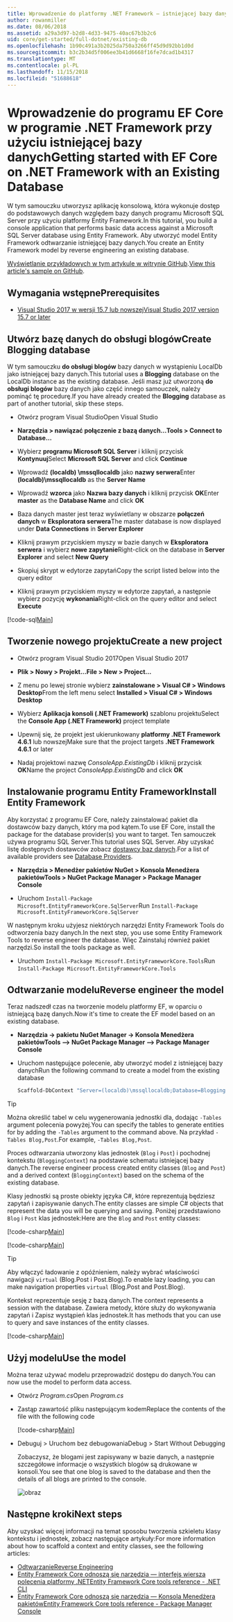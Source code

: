 ```yaml
---
title: Wprowadzenie do platformy .NET Framework — istniejącej bazy danych — EF Core
author: rowanmiller
ms.date: 08/06/2018
ms.assetid: a29a3d97-b2d8-4d33-9475-40ac67b3b2c6
uid: core/get-started/full-dotnet/existing-db
ms.openlocfilehash: 1b90c491a3b2025da750a3266ff45d9d92bb1d0d
ms.sourcegitcommit: b3c2b34d5f006ee3b41d6668f16fe7dcad1b4317
ms.translationtype: MT
ms.contentlocale: pl-PL
ms.lasthandoff: 11/15/2018
ms.locfileid: "51688618"
---
```

# <a name="getting-started-with-ef-core-on-net-framework-with-an-existing-database"></a><span data-ttu-id="2698f-102">Wprowadzenie do programu EF Core w programie .NET Framework przy użyciu istniejącej bazy danych</span><span class="sxs-lookup"><span data-stu-id="2698f-102">Getting started with EF Core on .NET Framework with an Existing Database</span></span>

<span data-ttu-id="2698f-103">W tym samouczku utworzysz aplikację konsolową, która wykonuje dostęp do podstawowych danych względem bazy danych programu Microsoft SQL Server przy użyciu platformy Entity Framework.</span><span class="sxs-lookup"><span data-stu-id="2698f-103">In this tutorial, you build a console application that performs basic data access against a Microsoft SQL Server database using Entity Framework.</span></span> <span data-ttu-id="2698f-104">Aby utworzyć model Entity Framework odtwarzanie istniejącej bazy danych.</span><span class="sxs-lookup"><span data-stu-id="2698f-104">You create an Entity Framework model by reverse engineering an existing database.</span></span>

<span data-ttu-id="2698f-105">[Wyświetlanie przykładowych w tym artykule w witrynie GitHub](https://github.com/aspnet/EntityFramework.Docs/tree/master/samples/core/GetStarted/FullNet/ConsoleApp.ExistingDb).</span><span class="sxs-lookup"><span data-stu-id="2698f-105">[View this article's sample on GitHub](https://github.com/aspnet/EntityFramework.Docs/tree/master/samples/core/GetStarted/FullNet/ConsoleApp.ExistingDb).</span></span>

## <a name="prerequisites"></a><span data-ttu-id="2698f-106">Wymagania wstępne</span><span class="sxs-lookup"><span data-stu-id="2698f-106">Prerequisites</span></span>

* [<span data-ttu-id="2698f-107">Visual Studio 2017 w wersji 15.7 lub nowszej</span><span class="sxs-lookup"><span data-stu-id="2698f-107">Visual Studio 2017 version 15.7 or later</span></span>](https://www.visualstudio.com/downloads/)

## <a name="create-blogging-database"></a><span data-ttu-id="2698f-108">Utwórz bazę danych do obsługi blogów</span><span class="sxs-lookup"><span data-stu-id="2698f-108">Create Blogging database</span></span>

<span data-ttu-id="2698f-109">W tym samouczku **do obsługi blogów** bazy danych w wystąpieniu LocalDb jako istniejącej bazy danych.</span><span class="sxs-lookup"><span data-stu-id="2698f-109">This tutorial uses a **Blogging** database on the LocalDb instance as the existing database.</span></span> <span data-ttu-id="2698f-110">Jeśli masz już utworzoną **do obsługi blogów** bazy danych jako część innego samouczek, należy pominąć tę procedurę.</span><span class="sxs-lookup"><span data-stu-id="2698f-110">If you have already created the **Blogging** database as part of another tutorial, skip these steps.</span></span>

* <span data-ttu-id="2698f-111">Otwórz program Visual Studio</span><span class="sxs-lookup"><span data-stu-id="2698f-111">Open Visual Studio</span></span>

* <span data-ttu-id="2698f-112">**Narzędzia > nawiązać połączenie z bazą danych...**</span><span class="sxs-lookup"><span data-stu-id="2698f-112">**Tools > Connect to Database...**</span></span>

* <span data-ttu-id="2698f-113">Wybierz **programu Microsoft SQL Server** i kliknij przycisk **Kontynuuj**</span><span class="sxs-lookup"><span data-stu-id="2698f-113">Select **Microsoft SQL Server** and click **Continue**</span></span>

* <span data-ttu-id="2698f-114">Wprowadź **(localdb) \mssqllocaldb** jako **nazwy serwera**</span><span class="sxs-lookup"><span data-stu-id="2698f-114">Enter **(localdb)\mssqllocaldb** as the **Server Name**</span></span>

* <span data-ttu-id="2698f-115">Wprowadź **wzorca** jako **Nazwa bazy danych** i kliknij przycisk **OK**</span><span class="sxs-lookup"><span data-stu-id="2698f-115">Enter **master** as the **Database Name** and click **OK**</span></span>

* <span data-ttu-id="2698f-116">Baza danych master jest teraz wyświetlany w obszarze **połączeń danych** w **Eksploratora serwera**</span><span class="sxs-lookup"><span data-stu-id="2698f-116">The master database is now displayed under **Data Connections** in **Server Explorer**</span></span>

* <span data-ttu-id="2698f-117">Kliknij prawym przyciskiem myszy w bazie danych w **Eksploratora serwera** i wybierz **nowe zapytanie**</span><span class="sxs-lookup"><span data-stu-id="2698f-117">Right-click on the database in **Server Explorer** and select **New Query**</span></span>

* <span data-ttu-id="2698f-118">Skopiuj skrypt w edytorze zapytań</span><span class="sxs-lookup"><span data-stu-id="2698f-118">Copy the script listed below into the query editor</span></span>

* <span data-ttu-id="2698f-119">Kliknij prawym przyciskiem myszy w edytorze zapytań, a następnie wybierz pozycję **wykonania**</span><span class="sxs-lookup"><span data-stu-id="2698f-119">Right-click on the query editor and select **Execute**</span></span>

[!code-sql[Main](../_shared/create-blogging-database-script.sql)]

## <a name="create-a-new-project"></a><span data-ttu-id="2698f-120">Tworzenie nowego projektu</span><span class="sxs-lookup"><span data-stu-id="2698f-120">Create a new project</span></span>

* <span data-ttu-id="2698f-121">Otwórz program Visual Studio 2017</span><span class="sxs-lookup"><span data-stu-id="2698f-121">Open Visual Studio 2017</span></span>

* <span data-ttu-id="2698f-122">**Plik > Nowy > Projekt...**</span><span class="sxs-lookup"><span data-stu-id="2698f-122">**File > New > Project...**</span></span>

* <span data-ttu-id="2698f-123">Z menu po lewej stronie wybierz **zainstalowane > Visual C# > Windows Desktop**</span><span class="sxs-lookup"><span data-stu-id="2698f-123">From the left menu select **Installed > Visual C# > Windows Desktop**</span></span>

* <span data-ttu-id="2698f-124">Wybierz **Aplikacja konsoli (.NET Framework)** szablonu projektu</span><span class="sxs-lookup"><span data-stu-id="2698f-124">Select the **Console App (.NET Framework)** project template</span></span>

* <span data-ttu-id="2698f-125">Upewnij się, że projekt jest ukierunkowany **platformy .NET Framework 4.6.1** lub nowszej</span><span class="sxs-lookup"><span data-stu-id="2698f-125">Make sure that the project targets **.NET Framework 4.6.1** or later</span></span>

* <span data-ttu-id="2698f-126">Nadaj projektowi nazwę *ConsoleApp.ExistingDb* i kliknij przycisk **OK**</span><span class="sxs-lookup"><span data-stu-id="2698f-126">Name the project *ConsoleApp.ExistingDb* and click **OK**</span></span>

## <a name="install-entity-framework"></a><span data-ttu-id="2698f-127">Instalowanie programu Entity Framework</span><span class="sxs-lookup"><span data-stu-id="2698f-127">Install Entity Framework</span></span>

<span data-ttu-id="2698f-128">Aby korzystać z programu EF Core, należy zainstalować pakiet dla dostawców bazy danych, który ma pod kątem.</span><span class="sxs-lookup"><span data-stu-id="2698f-128">To use EF Core, install the package for the database provider(s) you want to target.</span></span> <span data-ttu-id="2698f-129">Ten samouczek używa programu SQL Server.</span><span class="sxs-lookup"><span data-stu-id="2698f-129">This tutorial uses SQL Server.</span></span> <span data-ttu-id="2698f-130">Aby uzyskać listę dostępnych dostawców zobacz [dostawcy baz danych](../../providers/index.md).</span><span class="sxs-lookup"><span data-stu-id="2698f-130">For a list of available providers see [Database Providers](../../providers/index.md).</span></span>

* <span data-ttu-id="2698f-131">**Narzędzia > Menedżer pakietów NuGet > Konsola Menedżera pakietów**</span><span class="sxs-lookup"><span data-stu-id="2698f-131">**Tools > NuGet Package Manager > Package Manager Console**</span></span>

* <span data-ttu-id="2698f-132">Uruchom `Install-Package Microsoft.EntityFrameworkCore.SqlServer`</span><span class="sxs-lookup"><span data-stu-id="2698f-132">Run `Install-Package Microsoft.EntityFrameworkCore.SqlServer`</span></span>

<span data-ttu-id="2698f-133">W następnym kroku użyjesz niektórych narzędzi Entity Framework Tools do odtworzenia bazy danych.</span><span class="sxs-lookup"><span data-stu-id="2698f-133">In the next step, you use some Entity Framework Tools to reverse engineer the database.</span></span> <span data-ttu-id="2698f-134">Więc Zainstaluj również pakiet narzędzi.</span><span class="sxs-lookup"><span data-stu-id="2698f-134">So install the tools package as well.</span></span>

* <span data-ttu-id="2698f-135">Uruchom `Install-Package Microsoft.EntityFrameworkCore.Tools`</span><span class="sxs-lookup"><span data-stu-id="2698f-135">Run `Install-Package Microsoft.EntityFrameworkCore.Tools`</span></span>

## <a name="reverse-engineer-the-model"></a><span data-ttu-id="2698f-136">Odtwarzanie modelu</span><span class="sxs-lookup"><span data-stu-id="2698f-136">Reverse engineer the model</span></span>

<span data-ttu-id="2698f-137">Teraz nadszedł czas na tworzenie modelu platformy EF, w oparciu o istniejącą bazę danych.</span><span class="sxs-lookup"><span data-stu-id="2698f-137">Now it's time to create the EF model based on an existing database.</span></span>

* <span data-ttu-id="2698f-138">**Narzędzia -> pakietu NuGet Manager -> Konsola Menedżera pakietów**</span><span class="sxs-lookup"><span data-stu-id="2698f-138">**Tools –> NuGet Package Manager –> Package Manager Console**</span></span>

* <span data-ttu-id="2698f-139">Uruchom następujące polecenie, aby utworzyć model z istniejącej bazy danych</span><span class="sxs-lookup"><span data-stu-id="2698f-139">Run the following command to create a model from the existing database</span></span>

  ``` powershell
  Scaffold-DbContext "Server=(localdb)\mssqllocaldb;Database=Blogging;Trusted_Connection=True;" Microsoft.EntityFrameworkCore.SqlServer
  ```

> [!TIP]  
> <span data-ttu-id="2698f-140">Można określić tabel w celu wygenerowania jednostki dla, dodając `-Tables` argument polecenia powyżej.</span><span class="sxs-lookup"><span data-stu-id="2698f-140">You can specify the tables to generate entities for by adding the `-Tables` argument to the command above.</span></span> <span data-ttu-id="2698f-141">Na przykład `-Tables Blog,Post`.</span><span class="sxs-lookup"><span data-stu-id="2698f-141">For example, `-Tables Blog,Post`.</span></span>

<span data-ttu-id="2698f-142">Proces odtwarzania utworzony klas jednostek (`Blog` i `Post`) i pochodnej kontekstu (`BloggingContext`) na podstawie schematu istniejącej bazy danych.</span><span class="sxs-lookup"><span data-stu-id="2698f-142">The reverse engineer process created entity classes (`Blog` and `Post`) and a derived context (`BloggingContext`) based on the schema of the existing database.</span></span>

<span data-ttu-id="2698f-143">Klasy jednostki są proste obiekty języka C#, które reprezentują będziesz zapytań i zapisywanie danych.</span><span class="sxs-lookup"><span data-stu-id="2698f-143">The entity classes are simple C# objects that represent the data you will be querying and saving.</span></span> <span data-ttu-id="2698f-144">Poniżej przedstawiono `Blog` i `Post` klas jednostek:</span><span class="sxs-lookup"><span data-stu-id="2698f-144">Here are the `Blog` and `Post` entity classes:</span></span>

 [!code-csharp[Main](../../../../samples/core/GetStarted/FullNet/ConsoleApp.ExistingDb/Blog.cs)]

[!code-csharp[Main](../../../../samples/core/GetStarted/FullNet/ConsoleApp.ExistingDb/Post.cs)]

> [!TIP]  
> <span data-ttu-id="2698f-145">Aby włączyć ładowanie z opóźnieniem, należy wybrać właściwości nawigacji `virtual` (Blog.Post i Post.Blog).</span><span class="sxs-lookup"><span data-stu-id="2698f-145">To enable lazy loading, you can make navigation properties `virtual` (Blog.Post and Post.Blog).</span></span>

<span data-ttu-id="2698f-146">Kontekst reprezentuje sesję z bazą danych.</span><span class="sxs-lookup"><span data-stu-id="2698f-146">The context represents a session with the database.</span></span> <span data-ttu-id="2698f-147">Zawiera metody, które służy do wykonywania zapytań i Zapisz wystąpień klas jednostek.</span><span class="sxs-lookup"><span data-stu-id="2698f-147">It has methods that you can use to query and save instances of the entity classes.</span></span>

[!code-csharp[Main](../../../../samples/core/GetStarted/FullNet/ConsoleApp.ExistingDb/BloggingContext.cs)]

## <a name="use-the-model"></a><span data-ttu-id="2698f-148">Użyj modelu</span><span class="sxs-lookup"><span data-stu-id="2698f-148">Use the model</span></span>

<span data-ttu-id="2698f-149">Można teraz używać modelu przeprowadzić dostępu do danych.</span><span class="sxs-lookup"><span data-stu-id="2698f-149">You can now use the model to perform data access.</span></span>

* <span data-ttu-id="2698f-150">Otwórz *Program.cs*</span><span class="sxs-lookup"><span data-stu-id="2698f-150">Open *Program.cs*</span></span>

* <span data-ttu-id="2698f-151">Zastąp zawartość pliku następującym kodem</span><span class="sxs-lookup"><span data-stu-id="2698f-151">Replace the contents of the file with the following code</span></span>

  [!code-csharp[Main](../../../../samples/core/GetStarted/FullNet/ConsoleApp.ExistingDb/Program.cs)] 

* <span data-ttu-id="2698f-152">Debuguj > Uruchom bez debugowania</span><span class="sxs-lookup"><span data-stu-id="2698f-152">Debug > Start Without Debugging</span></span>

  <span data-ttu-id="2698f-153">Zobaczysz, że blogami jest zapisywany w bazie danych, a następnie szczegółowe informacje o wszystkich blogów są drukowane w konsoli.</span><span class="sxs-lookup"><span data-stu-id="2698f-153">You see that one blog is saved to the database and then the details of all blogs are printed to the console.</span></span>

  ![obraz](_static/output-existing-db.png)

## <a name="next-steps"></a><span data-ttu-id="2698f-155">Następne kroki</span><span class="sxs-lookup"><span data-stu-id="2698f-155">Next steps</span></span>

<span data-ttu-id="2698f-156">Aby uzyskać więcej informacji na temat sposobu tworzenia szkieletu klasy kontekstu i jednostek, zobacz następujące artykuły:</span><span class="sxs-lookup"><span data-stu-id="2698f-156">For more information about how to scaffold a context and entity classes, see the following articles:</span></span>
* [<span data-ttu-id="2698f-157">Odtwarzanie</span><span class="sxs-lookup"><span data-stu-id="2698f-157">Reverse Engineering</span></span>](xref:core/managing-schemas/scaffolding)
* [<span data-ttu-id="2698f-158">Entity Framework Core odnoszą się narzędzia — interfejs wiersza polecenia platformy .NET</span><span class="sxs-lookup"><span data-stu-id="2698f-158">Entity Framework Core tools reference - .NET CLI</span></span>](xref:core/miscellaneous/cli/dotnet#dotnet-ef-dbcontext-scaffold)
* [<span data-ttu-id="2698f-159">Entity Framework Core odnoszą się narzędzia — Konsola Menedżera pakietów</span><span class="sxs-lookup"><span data-stu-id="2698f-159">Entity Framework Core tools reference - Package Manager Console</span></span>](xref:core/miscellaneous/cli/powershell#scaffold-dbcontext)